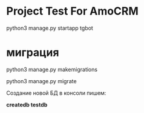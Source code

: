 # Project Test For AmoCRM

python3 manage.py startapp tgbot

# миграция 
python3 manage.py makemigrations

python3 manage.py migrate

Создание новой БД в консоли пишем:

**createdb testdb**



